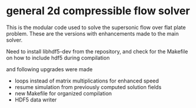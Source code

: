 # general 2d compressible flow solver
This is the modular code used to solve the supersonic flow over flat plate problem. These are the versions with enhancements made to the main
solver.

Need to install libhdf5-dev from the repository, and check for the Makefile
on how to include hdf5 during compilation

and following upgrades were made
- loops instead of matrix multiplications for enhanced speed
- resume simulation from previously computed solution fields
- new Makefile for organized compilation
- HDF5 data writer
